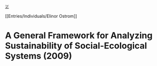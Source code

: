 [🇿](zotero://select/library/items/2KCDM7EN)

[[Entries/Individuals/Elinor Ostrom]] 
# A General Framework for Analyzing Sustainability of Social-Ecological Systems (2009)

